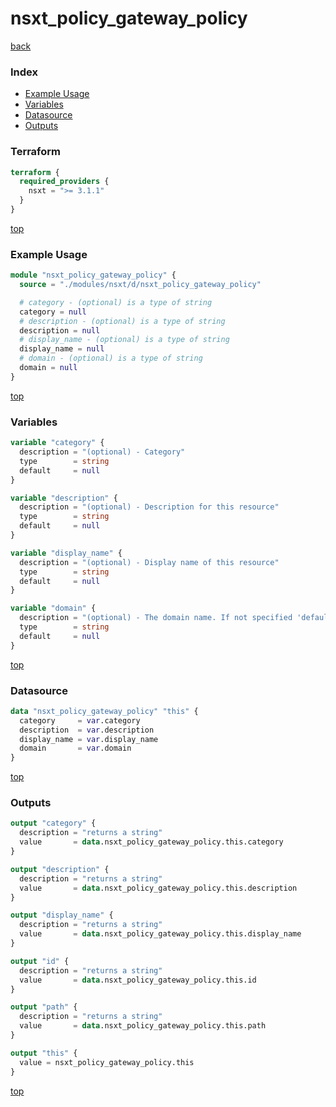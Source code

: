 # nsxt_policy_gateway_policy

[back](../nsxt.md)

### Index

- [Example Usage](#example-usage)
- [Variables](#variables)
- [Datasource](#datasource)
- [Outputs](#outputs)

### Terraform

```terraform
terraform {
  required_providers {
    nsxt = ">= 3.1.1"
  }
}
```

[top](#index)

### Example Usage

```terraform
module "nsxt_policy_gateway_policy" {
  source = "./modules/nsxt/d/nsxt_policy_gateway_policy"

  # category - (optional) is a type of string
  category = null
  # description - (optional) is a type of string
  description = null
  # display_name - (optional) is a type of string
  display_name = null
  # domain - (optional) is a type of string
  domain = null
}
```

[top](#index)

### Variables

```terraform
variable "category" {
  description = "(optional) - Category"
  type        = string
  default     = null
}

variable "description" {
  description = "(optional) - Description for this resource"
  type        = string
  default     = null
}

variable "display_name" {
  description = "(optional) - Display name of this resource"
  type        = string
  default     = null
}

variable "domain" {
  description = "(optional) - The domain name. If not specified 'default' is used"
  type        = string
  default     = null
}
```

[top](#index)

### Datasource

```terraform
data "nsxt_policy_gateway_policy" "this" {
  category     = var.category
  description  = var.description
  display_name = var.display_name
  domain       = var.domain
}
```

[top](#index)

### Outputs

```terraform
output "category" {
  description = "returns a string"
  value       = data.nsxt_policy_gateway_policy.this.category
}

output "description" {
  description = "returns a string"
  value       = data.nsxt_policy_gateway_policy.this.description
}

output "display_name" {
  description = "returns a string"
  value       = data.nsxt_policy_gateway_policy.this.display_name
}

output "id" {
  description = "returns a string"
  value       = data.nsxt_policy_gateway_policy.this.id
}

output "path" {
  description = "returns a string"
  value       = data.nsxt_policy_gateway_policy.this.path
}

output "this" {
  value = nsxt_policy_gateway_policy.this
}
```

[top](#index)